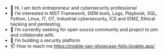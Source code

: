 - 👋 Hi, I am tech entrepreneur and cybersecurity professional
- 👀 I’m interested in NIST Framework, SIEM tools, Logs, Playbook, SQL, Python, Linux, IT, OT, Industrial cybersecurity, ICS and IDMZ, Ethical hacking and pentesting.
- 🌱 I’m currently seeking for open source community and project to join and collaborate with.
- 💞️ I’m building a security platform
- 📫 How to reach me https://mobile-sec-showcase-folio.lovable.app/ 
<!---
exoticmga/officialMba is a ✨ special ✨ repository because its `README.md` (this file) appears on your GitHub profile.
You can click the Preview link to take a look at your changes.
--->
